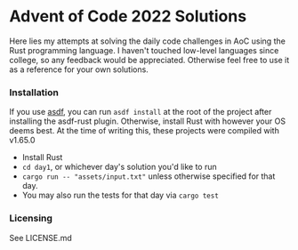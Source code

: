 # Advent of Code 2022 Solutions

Here lies my attempts at solving the daily code challenges in AoC using the Rust programming language. I haven't touched low-level languages since college, so any feedback would be appreciated. Otherwise feel free to use it as a reference for your own solutions.

### Installation

If you use [asdf](https://asdf-vm.com/), you can run `asdf install` at the root of the project after installing the asdf-rust plugin. Otherwise, install Rust with however your OS deems best. At the time of writing this, these projects were compiled with v1.65.0

* Install Rust
* `cd day1`, or whichever day's solution you'd like to run
* `cargo run -- "assets/input.txt"` unless otherwise specified for that day.
* You may also run the tests for that day via `cargo test`

### Licensing

See LICENSE.md